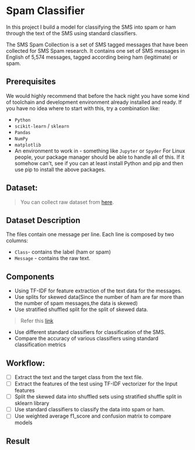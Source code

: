 # Spam Classifier
In this project I build a model for classifying the SMS into spam or ham through the text of the SMS using standard classifiers.

The SMS Spam Collection is a set of SMS tagged messages that have been collected for SMS Spam research. It contains one set of SMS messages in English of 5,574 messages, tagged according being ham (legitimate) or spam.
## Prerequisites
We would highly recommend that before the hack night you have some kind of toolchain and development environment already installed and ready. If you have no idea where to start with this, try a combination like:
-  `Python`
-  `scikit-learn` / `sklearn`
-  `Pandas`
-  `NumPy`
-  `matplotlib`
-  An environment to work in - something like `Jupyter` or `Spyder`
For Linux people, your package manager should be able to handle all of this. If it somehow can't, see if you can at least install Python and pip and then use pip to install the above packages.
## Dataset:
> You can collect raw dataset from [here](https://raw.githubusercontent.com/ShubhamPy/Spam-Classifier/master/spam.tsv).
## Dataset Description
The files contain one message per line. Each line is composed by two columns:
- `Class`- contains the label (ham or spam) 
- `Message` - contains the raw text.
## Components
-  Using TF-IDF for feature extraction of the text data for the messages.
-  Use splits for skewed data(Since the number of ham are far more than the number of spam messages,the data is skewed)
-  Use stratified shuffled split for the split of skewed data.
> Refer this [link](http://scikitlearn.org/stable/modules/generated/sklearn.model_selection.StratifiedShuffleSplit.html)
-  Use different standard classifiers for classification of the SMS.
-  Compare the accuracy of various classifiers using standard classification metrics
## Workflow:
- [ ] Extract the text and the target class from the text file.
- [ ] Extract the features of the test using TF-IDF vectorizer for the Input features
- [ ] Split the skewed data into shuffled sets using stratified shuffle split in sklearn library
- [ ] Use standard classifiers to classify the data into spam or ham.
- [ ] Use weighted average f1_score and confusion matrix to compare models
## Result
